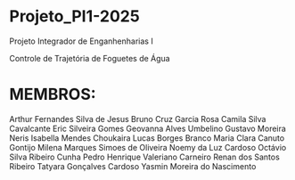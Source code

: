# Projeto_PI1-2025

Projeto Integrador de Enganhenharias I

Controle de Trajetória de Foguetes de Água

# MEMBROS:
Arthur Fernandes Silva de Jesus
Bruno Cruz Garcia Rosa
Camila Silva Cavalcante
Eric Silveira Gomes
Geovanna Alves Umbelino
Gustavo Moreira Neris
Isabella Mendes Choukaira
Lucas Borges Branco
Maria Clara Canuto Gontijo
Milena Marques Simoes de Oliveira
Noemy da Luz Cardoso
Octávio Silva Ribeiro Cunha
Pedro Henrique Valeriano Carneiro
Renan dos Santos Ribeiro
Tatyara Gonçalves Cardoso
Yasmin Moreira do Nascimento

